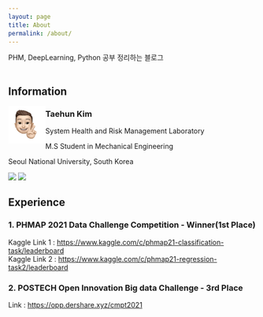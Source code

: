 ```yaml
---
layout: page
title: About
permalink: /about/
---
```


PHM, DeepLearning, Python 공부 정리하는 블로그<br><br>

## Information

<img src="/public/img/kth1.png" align="left" style="width:15%; height:auto">

### Taehun Kim <br>

System Health and Risk Management Laboratory

M.S Student in Mechanical Engineering

Seoul National University, South Korea

<a href = "https://www.instagram.com/tae_____hun/">
  <img src = "http://img.shields.io/badge/-Instagram-black?style=flat&logo=Instagram&link=https://instagram.com/alpox.dev/"
                                                        style="height : auto;"/></a>
<a href="https://github.com/SSSAMKIM/SSSAMKIM.github.io">
    <img 
        src="http://img.shields.io/badge/-Tech%20Blog-655ced?style=flat&logo=github&link=https://alpox.kr"
        style="height : auto; margin-right : 10px;"/>
</a>

<br>

## Experience

### 1. PHMAP 2021 Data Challenge Competition - Winner(1st Place)
Kaggle Link 1 : <a href="https://www.kaggle.com/c/phmap21-classification-task/leaderboard">https://www.kaggle.com/c/phmap21-classification-task/leaderboard</a>
<br>
Kaggle Link 2 : <a href="https://www.kaggle.com/c/phmap21-regression-task2/leaderboard">https://www.kaggle.com/c/phmap21-regression-task2/leaderboard</a>
<br>
### 2. POSTECH Open Innovation Big data Challenge - 3rd Place
Link : <a href="https://opp.dershare.xyz/cmpt2021">https://opp.dershare.xyz/cmpt2021</a>
<br>
